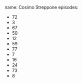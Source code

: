 name: Cosimo Streppone
episodes:
  - 72
  - 3
  - 67
  - 50
  - 12
  - 59
  - 77
  - 7
  - 16
  - 24
  - 73
  - 8
